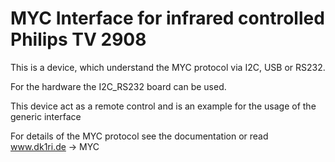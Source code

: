 # MYC Interface for infrared controlled Philips TV 2908

This is a device, which understand the MYC protocol via I2C, USB or RS232.

For the hardware the I2C_RS232 board can be used.

This device act as a remote control and is an example for the usage of the generic interface

For details of the MYC protocol see the documentation or read www.dk1ri.de -> MYC